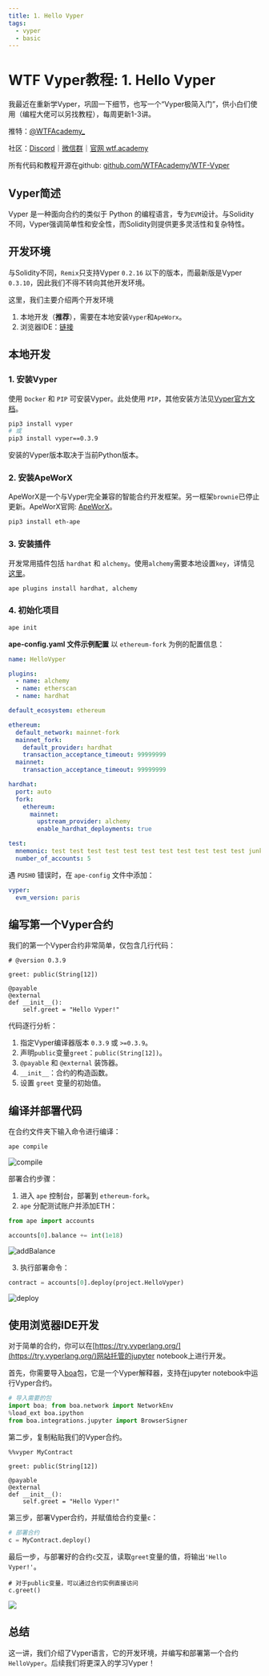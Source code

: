 ```yaml
---
title: 1. Hello Vyper
tags:
  - vyper
  - basic
---
```


# WTF Vyper教程: 1. Hello Vyper

我最近在重新学Vyper，巩固一下细节，也写一个“Vyper极简入门”，供小白们使用（编程大佬可以另找教程），每周更新1-3讲。

推特：[@WTFAcademy_](https://twitter.com/WTFAcademy_)

社区：[Discord](https://discord.gg/5akcruXrsk)｜[微信群](https://docs.google.com/forms/d/e/1FAIpQLSe4KGT8Sh6sJ7hedQRuIYirOoZK_85miz3dw7vA1-YjodgJ-A/viewform?usp=sf_link)｜[官网 wtf.academy](https://wtf.academy)

所有代码和教程开源在github: [github.com/WTFAcademy/WTF-Vyper](https://github.com/WTFAcademy/WTF-Vyper)

## Vyper简述

Vyper 是一种面向合约的类似于 Python 的编程语言，专为`EVM`设计。与Solidity不同，Vyper强调简单性和安全性，而Solidity则提供更多灵活性和复杂特性。

## 开发环境
与Solidity不同，`Remix`只支持Vyper `0.2.16` 以下的版本，而最新版是Vyper `0.3.10`，因此我们不得不转向其他开发环境。

这里，我们主要介绍两个开发环境

1. 本地开发（**推荐**），需要在本地安装`Vyper`和`ApeWorx`。
2. 浏览器IDE：[链接](https://try.vyperlang.org/)

## 本地开发
### 1. 安装Vyper
使用 `Docker` 和 `PIP` 可安装Vyper。此处使用 `PIP`，其他安装方法见[Vyper官方文档](https://docs.vyperlang.org/en/latest/installing-vyper.html)。

```bash
pip3 install vyper
# 或
pip3 install vyper==0.3.9
```
安装的Vyper版本取决于当前Python版本。

### 2. 安装ApeWorX
ApeWorX是一个与Vyper完全兼容的智能合约开发框架。另一框架`brownie`已停止更新。ApeWorX官网: [ApeWorX](https://apeworx.io)。

```bash
pip3 install eth-ape
```

### 3. 安装插件

开发常用插件包括 `hardhat` 和 `alchemy`。使用`alchemy`需要本地设置`key`，详情见[这里](https://academy.apeworx.io/articles/account-tutorial)。

```bash
ape plugins install hardhat, alchemy
```

### 4. 初始化项目

```bash
ape init
```

**ape-config.yaml 文件示例配置**
以 `ethereum-fork` 为例的配置信息：

```yaml
name: HelloVyper

plugins:
  - name: alchemy
  - name: etherscan
  - name: hardhat

default_ecosystem: ethereum

ethereum:
  default_network: mainnet-fork
  mainnet_fork:
    default_provider: hardhat
    transaction_acceptance_timeout: 99999999
  mainnet:
    transaction_acceptance_timeout: 99999999

hardhat:
  port: auto
  fork:
    ethereum:
      mainnet:
        upstream_provider: alchemy
        enable_hardhat_deployments: true

test:
  mnemonic: test test test test test test test test test test test junk
  number_of_accounts: 5
```

遇 `PUSH0` 错误时，在 `ape-config` 文件中添加：

```yaml
vyper:
  evm_version: paris
```

## 编写第一个Vyper合约

我们的第一个Vyper合约非常简单，仅包含几行代码：

```vyper
# @version 0.3.9

greet: public(String[12])

@payable
@external
def __init__():
	self.greet = "Hello Vyper!"
```

代码逐行分析：
1. 指定Vyper编译器版本 `0.3.9` 或 `>=0.3.9`。
2. 声明`public`变量`greet`：`public(String[12])`。
3. `@payable` 和 `@external` 装饰器。
4. `__init__`：合约的构造函数。
5. 设置 `greet` 变量的初始值。

## 编译并部署代码
在合约文件夹下输入命令进行编译：

```bash
ape compile
```
![compile](./img/1-1.png)

部署合约步骤：
1. 进入 `ape` 控制台，部署到 `ethereum-fork`。
2. `ape` 分配测试账户并添加ETH：

```python
from ape import accounts

accounts[0].balance += int(1e18)
```
![addBalance](./img/1-2.png)

3. 执行部署命令：

```python
contract = accounts[0].deploy(project.HelloVyper)
```
![deploy](./img/1-3.png)

## 使用浏览器IDE开发

对于简单的合约，你可以在[https://try.vyperlang.org/](https://try.vyperlang.org/)网站托管的jupyter notebook上进行开发。

首先，你需要导入[boa](https://github.com/vyperlang/titanoboa)包，它是一个Vyper解释器，支持在jupyter notebook中运行Vyper合约。

```python
# 导入需要的包
import boa; from boa.network import NetworkEnv
%load_ext boa.ipython
from boa.integrations.jupyter import BrowserSigner
```

第二步，复制粘贴我们的Vyper合约。

```vyper
%%vyper MyContract

greet: public(String[12])

@payable
@external
def __init__():
	self.greet = "Hello Vyper!"
```

第三步，部署Vyper合约，并赋值给合约变量`c`：

```python
# 部署合约
c = MyContract.deploy()
```

最后一步，与部署好的合约`c`交互，读取`greet`变量的值，将输出`'Hello Vyper!'`。

```vyper
# 对于public变量，可以通过合约实例直接访问
c.greet()
```

![](./img/1-4.png)

## 总结

这一讲，我们介绍了Vyper语言，它的开发环境，并编写和部署第一个合约 `HelloVyper`。后续我们将更深入的学习Vyper！
